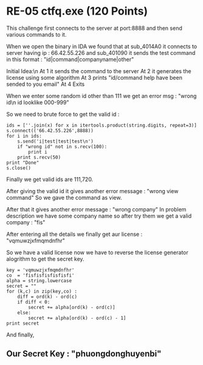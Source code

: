 # RE-05 ctfq.exe (120 Points)

This challenge first connects to the server at port:8888 and then send various commands to it.

When we open the binary in IDA we found that at sub_4014A0 it connects to server having ip : 66.42.55.226 and sub_401090 it sends the test command in this format : "id|command|companyname|other"

Initial Idea:\n
At 1 it sends the command to the server
At 2 it generates the license using some algorithm
At 3 prints "id/command help have been sended to you email"
At 4 Exits

When we enter some random id other than 111 we get an error msg : "wrong id\n id looklike 000-999"

So we need to brute force to get the valid id :
```
ids = [''.join(x) for x in itertools.product(string.digits, repeat=3)]
s.connect(('66.42.55.226',8888))
for i in ids:
	s.send('i|test|test|test\n')
	if "wrong id" not in s.recv(100):
		print i
	print s.recv(50)
print "Done"
s.close()
```
Finally we get valid ids are 111,720.

After giving the valid id it gives another error message : "wrong view command"
So we gave the command as view.

After that it gives another error message : "wrong company"
In problem description we have some company name so after try them we get a valid company : "fis"

After entering all the details we finally get aur license : "vqmuwzjxfmqmdnfhr"

So we have a valid license now we have to reverse the license generator alogrithm to get the secret key.

```
key = 'vqmuwzjxfmqmdnfhr'
co 	= 'fisfisfisfisfisfi'
alpha = string.lowercase
secret = ""
for (k,c) in zip(key,co) :
	diff = ord(k) - ord(c)
	if diff < 0:
		secret += alpha[ord(k) - ord(c)]
	else:
		secret += alpha[ord(k) - ord(c) - 1]
print secret
```

And finally, 
## Our Secret Key : "phuongdonghuyenbi"